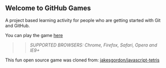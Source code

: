 ## Welcome to GitHub Games

A project based learning activity for people who are getting started with Git and GitHub.


You can play the game [here](https://BennettMW30.github.io/github-games/)


>> _*SUPPORTED BROWSERS*: Chrome, Firefox, Safari, Opera and IE9+_

This fun open source game was cloned from: [jakesgordon/javascript-tetris](https://github.com/jakesgordon/javascript-tetris)
